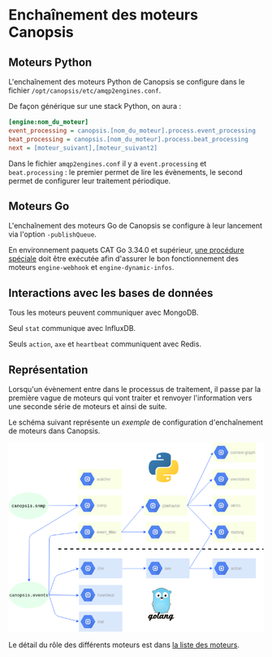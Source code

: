 # Enchaînement des moteurs Canopsis

## Moteurs Python

L'enchaînement des moteurs Python de Canopsis se configure dans le fichier `/opt/canopsis/etc/amqp2engines.conf`.

De façon générique sur une stack Python, on aura :
```ini
[engine:nom_du_moteur]
event_processing = canopsis.[nom_du_moteur].process.event_processing
beat_processing = canopsis.[nom_du_moteur].process.beat_processing
next = [moteur_suivant],[moteur_suivant2]
```

Dans le fichier `amqp2engines.conf` il y a `event.processing` et `beat.processing` : le premier permet de lire les évènements, le second permet de configurer leur traitement périodique.

## Moteurs Go

L'enchaînement des moteurs Go de Canopsis se configure à leur lancement via l'option `-publishQueue`.

En environnement paquets CAT Go 3.34.0 et supérieur, [une procédure spéciale](../../notes-de-version/3.34.0.md#cat-activation-des-nouveaux-moteurs-engine-webhook-et-engine-dynamic-infos) doit être exécutée afin d'assurer le bon fonctionnement des moteurs `engine-webhook` et `engine-dynamic-infos`.

## Interactions avec les bases de données

Tous les moteurs peuvent communiquer avec MongoDB.

Seul `stat` communique avec InfluxDB.

Seuls `action`, `axe` et `heartbeat` communiquent avec Redis.

## Représentation

Lorsqu'un évènement entre dans le processus de traitement, il passe par la première vague de moteurs qui vont traiter et renvoyer l'information vers une seconde série de moteurs et ainsi de suite.

Le schéma suivant représente un *exemple* de configuration d'enchaînement de moteurs dans Canopsis.

![schema_moteurs](img/schema_moteurs_V3.png)

Le détail du rôle des différents moteurs est dans [la liste des moteurs](index.md#liste-des-moteurs).
